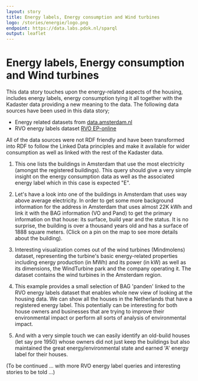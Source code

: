 ```yaml
---
layout: story
title: Energy labels, Energy consumption and Wind turbines
logo: /stories/energie/logo.png
endpoint: https://data.labs.pdok.nl/sparql
output: leaflet
---
```

# Energy labels, Energy consumption and Wind turbines

This data story touches upon the energy-related aspects of the housing, includes energy labels, energy consumption tying it all together with the Kadaster data providing a new meaning to the data.
The following data sources have been used in this data story;
  * Energy related datasets from [data.amsterdam.nl](data.amsterdam.nl)
  * RVO energy labels dataset [RVO EP-online](https://www.rvo.nl/onderwerpen/duurzaam-ondernemen/gebouwen/hulpmiddelen-tools-en-inspiratie-gebouwen/ep-online)

All of the data sources were not RDF friendly and have been transformed into RDF to follow the Linked Data principles and make it available for wider consumption as well as linked with the rest of the Kadaster data.

1) This one lists the buildings in Amsterdam that use the most electricity (amongst the registered buildings). This query should give a very simple insight on the energy consumption data as well as the associated energy label which in this case is expected "E".

<div data-query
     data-query-sparql="story_01_ams_most.rq">
</div>

2) Let's have a look into one of the buildings in Amsterdam that uses way above average electricity. In order to get some more background information for the address in Amsterdam that uses almost 22K kWh and link it with the BAG information (VO and Pand) to get the primary information on that house: its surface, build year and the status. It is no surprise, the building is over a thousand years old and has a surface of 1888 square meters. (Click on a pin on the map to see more details about the building).

<div data-query
     data-query-sparql="story_02_ams_keisergracht.rq">
</div>

3) Interesting visualization comes out of the wind turbines (Mindmolens) dataset, representing the turbine's basic energy-related properties including energy production (in MWh) and its power (in kW) as well as its dimensions, the WindTurbine park and the company operating it. The dataset contains the wind turbines in the Amsterdam region.

<div data-query
     data-query-sparql="story_03_ams_wind.rq">
</div>


4) This example provides a small selection of BAG 'panden' linked to the RVO energy labels dataset that enables whole new view of looking at the housing data. We can show all the houses in the Netherlands that have a registered energy label. This potentially can be interesting for both house owners and businesses that are trying to improve their environmental impact or perform all sorts of analysis of environmental impact.

<div data-query
     data-query-sparql="story_04_ams_rvo.rq">
</div>

5) And with a very simple touch we can easily identify an old-build houses (let say pre 1950) whose owners did not just keep the buildings but also maintained the great energy/environmental state and earned 'A' energy label for their houses.

<div data-query
     data-query-sparql="story_04_ams_rvo2.rq">
</div>

(To be continued ... with more RVO energy label queries and interesting stories to be told ...)
